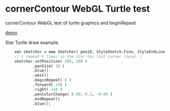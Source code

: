 # cornerContour WebGL Turtle test
cornerContour WebGL test of turtle graphics and beginRepeat

[demo](https://nanjizal.github.io/cornerContourWebGLTurtlet/index.html) 

Star Turtle draw example.

```Haxe
    var sketcher = new Sketcher( pen2D, StyleSketch.Fine, StyleEndLine.no );
    // ( repeat 6 times so the star has last corner round. )
    sketcher.setPosition( 100, 200 )
            .penSize( 10 )
            .blue()
            .west()
            .beginRepeat( 6 )
            .forward( 150 )
            .right( 144 )
            .penColorChange( 0.09, 0.1, -0.09 )
            .endRepeat()
            .blue();
````